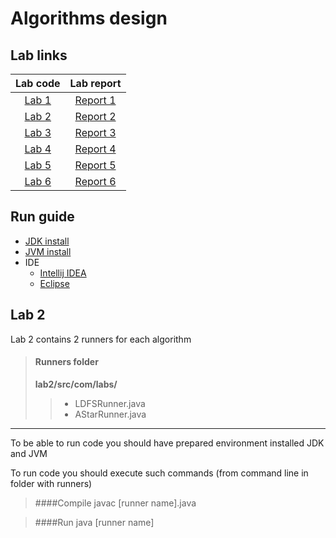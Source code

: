 # Algorithms design

## Lab links
| Lab code  |  Lab report  |
|:---------:|:------------:|
| [Lab 1](lab-1) | [Report 1](lab-1/lr1_report.pdf) |
| [Lab 2](lab-2) | [Report 2](lab-2/lr2_report.pdf) |
| [Lab 3](lab-3) | [Report 3](lab-3/lr3_report.pdf) |
| [Lab 4](lab-4) | [Report 4](lab-4/lr4_report.pdf) |
| [Lab 5](lab-5) | [Report 5](lab-5/lr5_report.pdf) |
| [Lab 6](lab-6) | [Report 6](lab-6/lr6_report.pdf) |

## Run guide
* [JDK install](https://phoenixnap.com/kb/install-java-windows)
* [JVM install](https://www.java.com/en/download/manual.jsp)
* IDE
  * [Intellij IDEA](https://www.jetbrains.com/idea/download/)
  * [Eclipse](https://www.eclipse.org/downloads/)

## Lab 2
Lab 2 contains 2 runners for each algorithm
> #### Runners folder 
> **lab2/src/com/labs/** 
>> * LDFSRunner.java
>> * AStarRunner.java
_________________
To be able to run code you should have prepared environment installed JDK and JVM

To run code you should execute such commands (from command line in folder with runners)
> ####Compile 
> javac [runner name].java

> ####Run
> java [runner name]
